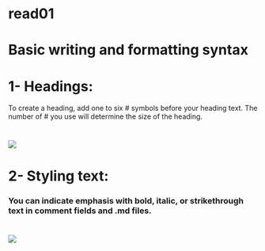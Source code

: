 # read01

# Basic writing and formatting syntax
# 1- Headings: 
To create a heading, add one to six # symbols before your heading text. The number of # you use will determine the size of the heading.
# ![](https://www.tecmint.com/wp-content/uploads/2021/03/Add-Headings.png)

# 2- Styling text:
### You can indicate emphasis with bold, italic, or strikethrough text in comment fields and .md files.

# ![](https://www.programmersought.com/images/837/7a7c63bd1aa5bbc018535c8a6e2b29c5.png)